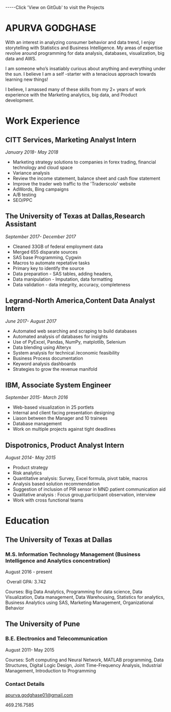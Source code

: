 -----Click 'View on GitGub' to visit the Projects                                                     
# APURVA GODGHASE

With an interest in analyzing consumer behavior and data trend, I enjoy storytelling with Statistics and Business Intelligence. My areas of expertise revolve around programming for data analysis, databases, visualization, big data and AWS.

I am someone who’s insatiably curious about anything and everything under the sun. I believe I am a self -starter with a tenacious approach towards learning new things! 

I believe, I amassed many of these skills from my 2+ years of work experience with the Marketing analytics, big data, and Product development.

# Work Experience

## CITT Services, Marketing Analyst Intern
_January 2018- May 2018_

- Marketing strategy solutions to companies in forex trading, financial technology and cloud space 
- Variance analysis
- Review the income statement, balance sheet and cash flow statement
- Improve the trader web traffic to the 'Traderscolo' website
- AdWords, Bing campaigns
- A/B testing 
- SEO/PPC  

## The University of Texas at Dallas,Research Assistant
_September 2017- December 2017_

- Cleaned 33GB of federal employment data
- Merged 655 disparate sources
- SAS base Programming, Cygwin
- Macros to automate repetative tasks
- Primary key to identify the source
- Data preparation - SAS tables,  adding headers,   
- Data manipulation - Imputation, data formatting
- Data validation - data integrity, accuracy, completeness

## Legrand-North America,Content Data Analyst Intern
_June 2017- August 2017_

- Automated web searching and scraping to build databases
- Automated analysis of databases for insights
- Use of PyExcel, Pandas, NumPy, matplotlib, Selenium
- Data blending using Alteryx 
- System analysis for technical /economic feasibility 
- Business Process documentation
- Keyword analysis dashboards
- Strategies to grow the revenue manifold

## IBM, Associate System Engineer
_September 2015- March 2016_

- Web-based visualization in 25 portlets
- Internal and client facing presentation designing
- Liason between the Manager and 10 trainees 
- Database management 
- Work on multiple projects against tight deadlines

## Dispotronics, Product Analyst Intern
_August 2014- May 2015_

- Product strategy
- Risk analytics
- Quantitative analysis: Survey, Excel formula, pivot table, macros
- Analysis based solution recommendation
- Suggestion of inclusion of PIR sensor in MND patient communication aid 
- Qualitative analysis : Focus group,participant observation, interview
- Work with cross functional teams

# Education
## The University of Texas at Dallas
### M.S. Information Technology Management (Business Intelligence and Analytics concentration)
August 2016 - present

​ Overall GPA:  3.742

Courses: Big Data Analytics, Programming for data science, Data Visualization, Data management, Data Warehousing, Statistics for analytics, Business Analytics using SAS, Marketing Management, Organizational Behavior

## The University of Pune
### B.E. Electronics and Telecommunication 
August 2011- May 2015

Courses:  Soft computing and Neural Network, MATLAB programming, Data Structures, Digital Logic Design,  Joint Time-Frequency Analysis, Industrial Management, Introduction to Programming

### Contact Details

apurva.godghase01@gmail.com

469.216.7585
